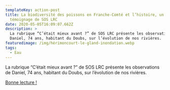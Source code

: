 ```yaml
---
templateKey: action-post
title: La biodiversité des poissons en Franche-Comté et l’histoire, un
  témoignage de SOS LRC
date: 2020-05-05T16:09:07.662Z
description: >
  La rubrique “C’était mieux avant ?” de SOS LRC présente les observations de
  Daniel, 74 ans, habitant du Doubs, sur l’évolution de nos rivières.
featuredimage: /img/hérimoncourt-le-gland-inondation.webp
tags:
  - Eau
---
```

La rubrique “C’était mieux avant ?” de SOS LRC présente les observations de Daniel, 74 ans, habitant du Doubs, sur l’évolution de nos rivières.

[Bonne lecture !](https://www.soslrc.com/2020/04/29/cetait-mieux-avant-episode-1-daniel-et-le-gland/)